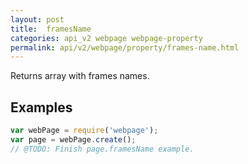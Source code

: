 ```yaml
---
layout: post
title:  framesName
categories: api_v2 webpage webpage-property
permalink: api/v2/webpage/property/frames-name.html
---
```


Returns array with frames names.

## Examples

```javascript
var webPage = require('webpage');
var page = webPage.create();
// @TODO: Finish page.framesName example.
```








